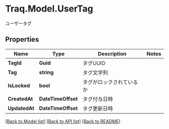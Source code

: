 # Traq.Model.UserTag
ユーザータグ

## Properties

Name | Type | Description | Notes
------------ | ------------- | ------------- | -------------
**TagId** | **Guid** | タグUUID | 
**Tag** | **string** | タグ文字列 | 
**IsLocked** | **bool** | タグがロックされているか | 
**CreatedAt** | **DateTimeOffset** | タグ付与日時 | 
**UpdatedAt** | **DateTimeOffset** | タグ更新日時 | 

[[Back to Model list]](../README.md#documentation-for-models) [[Back to API list]](../README.md#documentation-for-api-endpoints) [[Back to README]](../README.md)

